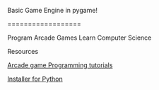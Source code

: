 Basic Game Engine in pygame!

==================

Program Arcade Games 
Learn Computer Science


Resources

[Arcade game Programming tutorials](programarcadegames.com/index.php)

[Installer for Python](cs.simpson.edu/?q=make_an_installer_for_your_python_program)
